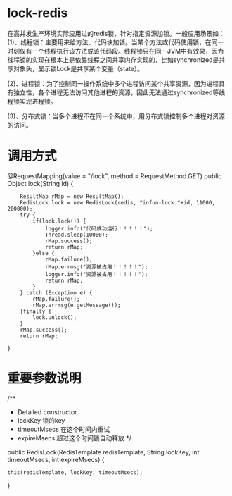 # lock-redis
在高并发生产环境实际应用过的redis锁，针对指定资源加锁。一般应用场景如：
(1)、线程锁：主要用来给方法、代码块加锁。当某个方法或代码使用锁，在同一时刻仅有一个线程执行该方法或该代码段。线程锁只在同一JVM中有效果，因为线程锁的实现在根本上是依靠线程之间共享内存实现的，比如synchronized是共享对象头，显示锁Lock是共享某个变量（state）。

(2)、进程锁：为了控制同一操作系统中多个进程访问某个共享资源，因为进程具有独立性，各个进程无法访问其他进程的资源，因此无法通过synchronized等线程锁实现进程锁。

(3)、分布式锁：当多个进程不在同一个系统中，用分布式锁控制多个进程对资源的访问。



# 调用方式


@RequestMapping(value = "/lock", method = RequestMethod.GET)
    public Object lock(String id) {
    
        ResultMap rMap = new ResultMap();
        RedisLock lock = new RedisLock(redis, "infun-lock:"+id, 11000, 200000);
        try {
            if(lock.lock()) {
                logger.info("代码成功运行！！！！！");
                Thread.sleep(10000);
                rMap.success();
                return rMap;
            }else {
                rMap.failure();
                rMap.errmsg("资源被占用！！！！！");
                logger.info("资源被占用！！！！！");
                return rMap;
            }
        } catch (Exception e) {
            rMap.failure();
            rMap.errmsg(e.getMessage());
        }finally {
            lock.unlock();
        }
        rMap.success();
        return rMap;
        
    }
    
    
# 重要参数说明
/**
* Detailed constructor.
* lockKey  锁的key
* timeoutMsecs  在这个时间内重试
* expireMsecs   超过这个时间锁自动释放
*/

public RedisLock(RedisTemplate redisTemplate, String lockKey, int timeoutMsecs, int expireMsecs) {

    this(redisTemplate, lockKey, timeoutMsecs);
    
}

    
